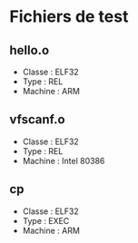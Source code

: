 # Fichiers de test

## hello.o
* Classe : ELF32
* Type : REL
* Machine : ARM

## vfscanf.o
* Classe : ELF32
* Type : REL
* Machine : Intel 80386

## cp
* Classe : ELF32
* Type : EXEC
* Machine : ARM

